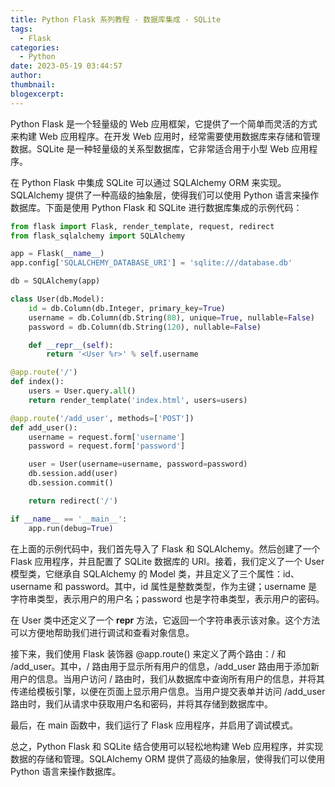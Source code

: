 ```yaml
---
title: Python Flask 系列教程 - 数据库集成 - SQLite
tags:
  - Flask
categories:
  - Python
date: 2023-05-19 03:44:57
author:
thumbnail:
blogexcerpt:
---
```

Python Flask 是一个轻量级的 Web 应用框架，它提供了一个简单而灵活的方式来构建 Web 应用程序。在开发 Web 应用时，经常需要使用数据库来存储和管理数据。SQLite 是一种轻量级的关系型数据库，它非常适合用于小型 Web 应用程序。

在 Python Flask 中集成 SQLite 可以通过 SQLAlchemy ORM 来实现。SQLAlchemy 提供了一种高级的抽象层，使得我们可以使用 Python 语言来操作数据库。下面是使用 Python Flask 和 SQLite 进行数据库集成的示例代码：

```python
from flask import Flask, render_template, request, redirect
from flask_sqlalchemy import SQLAlchemy

app = Flask(__name__)
app.config['SQLALCHEMY_DATABASE_URI'] = 'sqlite:///database.db'

db = SQLAlchemy(app)

class User(db.Model):
    id = db.Column(db.Integer, primary_key=True)
    username = db.Column(db.String(80), unique=True, nullable=False)
    password = db.Column(db.String(120), nullable=False)

    def __repr__(self):
        return '<User %r>' % self.username

@app.route('/')
def index():
    users = User.query.all()
    return render_template('index.html', users=users)

@app.route('/add_user', methods=['POST'])
def add_user():
    username = request.form['username']
    password = request.form['password']

    user = User(username=username, password=password)
    db.session.add(user)
    db.session.commit()

    return redirect('/')

if __name__ == '__main__':
    app.run(debug=True)
```

在上面的示例代码中，我们首先导入了 Flask 和 SQLAlchemy。然后创建了一个 Flask 应用程序，并且配置了 SQLite 数据库的 URI。接着，我们定义了一个 User 模型类，它继承自 SQLAlchemy 的 Model 类，并且定义了三个属性：id、username 和 password。其中，id 属性是整数类型，作为主键；username 是字符串类型，表示用户的用户名；password 也是字符串类型，表示用户的密码。

在 User 类中还定义了一个 __repr__ 方法，它返回一个字符串表示该对象。这个方法可以方便地帮助我们进行调试和查看对象信息。

接下来，我们使用 Flask 装饰器 @app.route() 来定义了两个路由：/ 和 /add_user。其中，/ 路由用于显示所有用户的信息，/add_user 路由用于添加新用户的信息。当用户访问 / 路由时，我们从数据库中查询所有用户的信息，并将其传递给模板引擎，以便在页面上显示用户信息。当用户提交表单并访问 /add_user 路由时，我们从请求中获取用户名和密码，并将其存储到数据库中。

最后，在 main 函数中，我们运行了 Flask 应用程序，并启用了调试模式。

总之，Python Flask 和 SQLite 结合使用可以轻松地构建 Web 应用程序，并实现数据的存储和管理。SQLAlchemy ORM 提供了高级的抽象层，使得我们可以使用 Python 语言来操作数据库。

